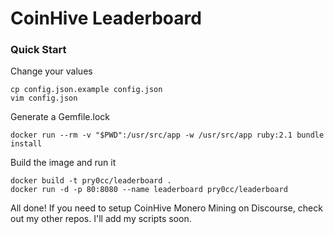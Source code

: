 # CoinHive Leaderboard

### Quick Start

Change your values
```
cp config.json.example config.json
vim config.json
```

Generate a Gemfile.lock
```
docker run --rm -v "$PWD":/usr/src/app -w /usr/src/app ruby:2.1 bundle install
```

Build the image and run it
```
docker build -t pry0cc/leaderboard .
docker run -d -p 80:8080 --name leaderboard pry0cc/leaderboard
```

All done! If you need to setup CoinHive Monero Mining on Discourse, check out my other repos. I'll add my scripts soon.
